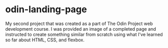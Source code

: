 # odin-landing-page

My second project that was created as a part of The Odin Project web development course. I was provided an image of a completed page and instructed to create something similar from scratch using what I've learned so far about HTML, CSS, and flexbox.